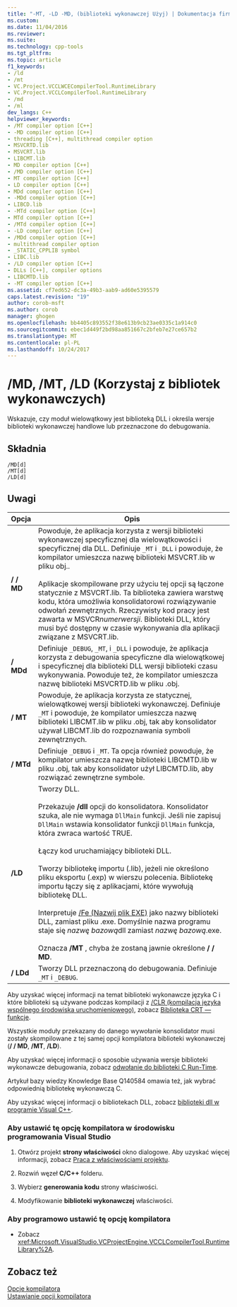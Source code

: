 ```yaml
---
title: "-MT, -LD -MD, (biblioteki wykonawczej Użyj) | Dokumentacja firmy Microsoft"
ms.custom: 
ms.date: 11/04/2016
ms.reviewer: 
ms.suite: 
ms.technology: cpp-tools
ms.tgt_pltfrm: 
ms.topic: article
f1_keywords:
- /ld
- /mt
- VC.Project.VCCLWCECompilerTool.RuntimeLibrary
- VC.Project.VCCLCompilerTool.RuntimeLibrary
- /md
- /ml
dev_langs: C++
helpviewer_keywords:
- /MT compiler option [C++]
- -MD compiler option [C++]
- threading [C++], multithread compiler option
- MSVCRTD.lib
- MSVCRT.lib
- LIBCMT.lib
- MD compiler option [C++]
- /MD compiler option [C++]
- MT compiler option [C++]
- LD compiler option [C++]
- MDd compiler option [C++]
- -MDd compiler option [C++]
- LIBCD.lib
- -MTd compiler option [C++]
- MTd compiler option [C++]
- /MTd compiler option [C++]
- -LD compiler option [C++]
- /MDd compiler option [C++]
- multithread compiler option
- _STATIC_CPPLIB symbol
- LIBC.lib
- /LD compiler option [C++]
- DLLs [C++], compiler options
- LIBCMTD.lib
- -MT compiler option [C++]
ms.assetid: cf7ed652-dc3a-49b3-aab9-ad60e5395579
caps.latest.revision: "19"
author: corob-msft
ms.author: corob
manager: ghogen
ms.openlocfilehash: bb4405c893552f38e613b9cb23ae0335c1a914c0
ms.sourcegitcommit: ebec1d449f2bd98aa851667c2bfeb7e27ce657b2
ms.translationtype: MT
ms.contentlocale: pl-PL
ms.lasthandoff: 10/24/2017
---
```

# <a name="md-mt-ld-use-run-time-library"></a>/MD, /MT, /LD (Korzystaj z bibliotek wykonawczych)
Wskazuje, czy moduł wielowątkowy jest biblioteką DLL i określa wersje biblioteki wykonawczej handlowe lub przeznaczone do debugowania.  
  
## <a name="syntax"></a>Składnia  
  
```  
/MD[d]  
/MT[d]  
/LD[d]  
```  
  
## <a name="remarks"></a>Uwagi  
  
|Opcja|Opis|  
|------------|-----------------|  
|**/ / MD**|Powoduje, że aplikacja korzysta z wersji biblioteki wykonawczej specyficznej dla wielowątkowości i specyficznej dla DLL. Definiuje `_MT` i `_DLL` i powoduje, że kompilator umieszcza nazwę biblioteki MSVCRT.lib w pliku obj..<br /><br /> Aplikacje skompilowane przy użyciu tej opcji są łączone statycznie z MSVCRT.lib. Ta biblioteka zawiera warstwę kodu, która umożliwia konsolidatorowi rozwiązywanie odwołań zewnętrznych. Rzeczywisty kod pracy jest zawarta w MSVCR*numerwersji*. Biblioteki DLL, który musi być dostępny w czasie wykonywania dla aplikacji związane z MSVCRT.lib.|  
|**/ MDd**|Definiuje `_DEBUG`, `_MT`, i `_DLL` i powoduje, że aplikacja korzysta z debugowania specyficzne dla wielowątkowej i specyficznej dla biblioteki DLL wersji biblioteki czasu wykonywania. Powoduje też, że kompilator umieszcza nazwę biblioteki MSVCRTD.lib w pliku .obj.|  
|**/ MT**|Powoduje, że aplikacja korzysta ze statycznej, wielowątkowej wersji biblioteki wykonawczej. Definiuje `_MT` i powoduje, że kompilator umieszcza nazwę biblioteki LIBCMT.lib w pliku .obj, tak aby konsolidator używał LIBCMT.lib do rozpoznawania symboli zewnętrznych.|  
|**/ MTd**|Definiuje `_DEBUG` i `_MT`. Ta opcja również powoduje, że kompilator umieszcza nazwę biblioteki LIBCMTD.lib w pliku .obj, tak aby konsolidator użył LIBCMTD.lib, aby rozwiązać zewnętrzne symbole.|  
|**/LD**|Tworzy DLL.<br /><br /> Przekazuje **/dll** opcji do konsolidatora. Konsolidator szuka, ale nie wymaga `DllMain` funkcji. Jeśli nie zapisuj `DllMain` wstawia konsolidator funkcji `DllMain` funkcja, która zwraca wartość TRUE.<br /><br /> Łączy kod uruchamiający biblioteki DLL.<br /><br /> Tworzy bibliotekę importu (.lib), jeżeli nie określono pliku eksportu (.exp) w wierszu polecenia. Bibliotekę importu łączy się z aplikacjami, które wywołują bibliotekę DLL.<br /><br /> Interpretuje [/Fe (Nazwij plik EXE)](../../build/reference/fe-name-exe-file.md) jako nazwy biblioteki DLL, zamiast pliku .exe. Domyślnie nazwa programu staje się *nazwę bazową*dll zamiast *nazwę bazową*.exe.<br /><br /> Oznacza **/MT** , chyba że zostaną jawnie określone **/ / MD**.|  
|**/ LDd**|Tworzy DLL przeznaczoną do debugowania. Definiuje `_MT` i `_DEBUG`.|  
  
 Aby uzyskać więcej informacji na temat biblioteki wykonawcze języka C i które biblioteki są używane podczas kompilacji z [/CLR (kompilacja języka wspólnego środowiska uruchomieniowego)](../../build/reference/clr-common-language-runtime-compilation.md), zobacz [Biblioteka CRT — funkcje](../../c-runtime-library/crt-library-features.md).  
  
 Wszystkie moduły przekazany do danego wywołanie konsolidator musi zostały skompilowane z tej samej opcji kompilatora biblioteki wykonawczej (**/ / MD**, **/MT**, **/LD**).  
  
 Aby uzyskać więcej informacji o sposobie używania wersje biblioteki wykonawcze debugowania, zobacz [odwołanie do biblioteki C Run-Time](../../c-runtime-library/c-run-time-library-reference.md).  
  
 Artykuł bazy wiedzy Knowledge Base Q140584 omawia też, jak wybrać odpowiednią bibliotekę wykonawczą C.  
  
 Aby uzyskać więcej informacji o bibliotekach DLL, zobacz [biblioteki dll w programie Visual C++](../../build/dlls-in-visual-cpp.md).  
  
### <a name="to-set-this-compiler-option-in-the-visual-studio-development-environment"></a>Aby ustawić tę opcję kompilatora w środowisku programowania Visual Studio  
  
1.  Otwórz projekt **strony właściwości** okno dialogowe. Aby uzyskać więcej informacji, zobacz [Praca z właściwościami projektu](../../ide/working-with-project-properties.md).  
  
2.  Rozwiń węzeł **C/C++** folderu.  
  
3.  Wybierz **generowania kodu** strony właściwości.  
  
4.  Modyfikowanie **biblioteki wykonawczej** właściwości.  
  
### <a name="to-set-this-compiler-option-programmatically"></a>Aby programowo ustawić tę opcję kompilatora  
  
-   Zobacz <xref:Microsoft.VisualStudio.VCProjectEngine.VCCLCompilerTool.RuntimeLibrary%2A>.  
  
## <a name="see-also"></a>Zobacz też  
 [Opcje kompilatora](../../build/reference/compiler-options.md)   
 [Ustawianie opcji kompilatora](../../build/reference/setting-compiler-options.md)